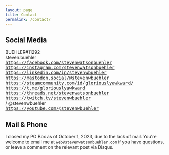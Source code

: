 ```yaml
---
layout: page
title: Contact
permalink: /contact/
---
```


## Social Media

<i class="fa-brands fa-battle-net"></i> BUEHLER#11292  
<i class="fa-brands fa-discord"></i> steven.buehler  
<i class="fa-brands fa-facebook"></i> <tt><https://facebook.com/stevenwatsonbuehler></tt>  
<i class="fa-brands fa-instagram"></i> <tt><https://instagram.com/stevenwatsonbuehler></tt>  
<i class="fa-brands fa-linkedin"></i>  <tt><https://linkedin.com/in/stevenwbuehler></tt>  
<i class="fa-brands fa-mastodon"></i> <tt><https://mastodon.social/@stevenwbuehler></tt>  
<i class="fa-brands fa-steam"></i> <tt><https://steamcommunity.com/id/gloriouslyawkward/></tt>  
<i class="fa-brands fa-telegram"></i> <tt><https://t.me/gloriouslyawkward></tt>  
<i class="fa-brands fa-threads"></i> <tt><https://threads.net/stevenwatsonbuehler></tt>  
<i class="fa-brands fa-twitch"></i> <tt><https://twitch.tv/stevenwbuehler></tt>  
<i class="fa-brands fa-x-twitter"></i>/<i class="fa-brands fa-twitter"></i> @stevenwbuehler  
<i class="fa-brands fa-youtube"></i> <tt><https://youtube.com/@stevenwbuehler></tt>  

## Mail & Phone

I closed my PO Box as of October 1, 2023, due to the lack of mail.  You're welcome to email me at `web@stevenwatsonbuehler.com` if you have questions, or leave a comment on the relevant post via Disqus.